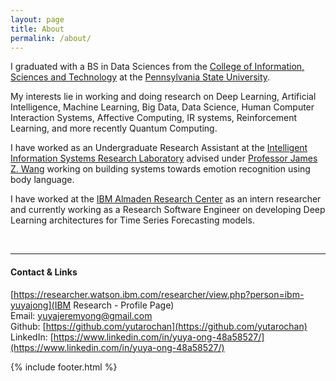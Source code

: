```yaml
---
layout: page
title: About
permalink: /about/
---
```

I graduated with a BS in Data Sciences from the [College of Information, Sciences and Technology](https://ist.psu.edu/) at the <a href="http://www.psu.edu/">Pennsylvania State University</a>.

My interests lie in working and doing research on Deep Learning, Artificial Intelligence, Machine Learning, Big Data, Data Science, Human Computer Interaction Systems, Affective Computing, IR systems, Reinforcement Learning, and more recently Quantum Computing.

I have worked as an Undergraduate Research Assistant at the [Intelligent Information Systems Research Laboratory](http://iis.ist.psu.edu/) advised under [Professor James Z. Wang](http://wang.ist.psu.edu/docs/home.shtml) working on building systems towards emotion recognition using body language.

I have worked at the [IBM Almaden Research Center](http://www.research.ibm.com/labs/almaden/index.shtml) as an intern researcher and currently working as a Research Software Engineer on developing Deep Learning architectures for Time Series Forecasting models.

<br />

***

#### Contact & Links
[https://researcher.watson.ibm.com/researcher/view.php?person=ibm-yuyajong](IBM Research - Profile Page)<br />
Email: [yuyajeremyong@gmail.com](mailto:yuyajeremyong@gmail.com)<br />
Github: [https://github.com/yutarochan](https://github.com/yutarochan)<br />
LinkedIn: [https://www.linkedin.com/in/yuya-ong-48a58527/](https://www.linkedin.com/in/yuya-ong-48a58527/)<br />

{% include footer.html %}
